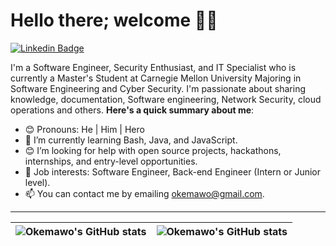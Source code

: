 # Hello there; welcome 👋🏾

[![Linkedin Badge](https://img.shields.io/badge/-okemawo-blue?style=for-the-badge&logo=Linkedin&logoColor=white&link=https://www.linkedin.com/in/okemawo)](https://www.linkedin.com/in/okemawo)

I'm a Software Engineer, Security Enthusiast, and IT Specialist who is currently a Master's Student at Carnegie Mellon University Majoring in Software Engineering and Cyber Security. I'm passionate about sharing knowledge, documentation, Software engineering, Network Security, cloud operations and others.
**Here's a quick summary about me**:

- 😊 Pronouns: He | Him | Hero
- 🌱 I’m currently learning Bash, Java, and JavaScript.
- 😊 I’m looking for help with open source projects, hackathons, internships, and entry-level opportunities.
- 💼 Job interests: Software Engineer, Back-end Engineer (Intern or Junior level).
- 📫 You can contact me by emailing okemawo@gmail.com.

---

| <img align="center" src="https://github-readme-stats.vercel.app/api?username=okemawo&show_icons=true&include_all_commits=true&hide_border=true" alt="Okemawo's GitHub stats" /> | <img align="center" src="https://github-readme-stats.vercel.app/api/top-langs/?username=okemawo&langs_count=8&layout=compact&hide_border=true" alt="Okemawo's GitHub stats" /> |
| ------------- | ------------- |
